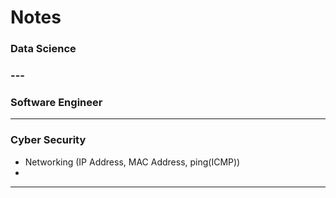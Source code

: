 # Notes

### Data Science
### ---
### Software Engineer
---
### Cyber Security 
* Networking (IP Address, MAC Address, ping(ICMP))
* 
---
